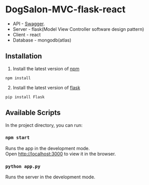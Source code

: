 # DogSalon-MVC-flask-react

* API - [Swagger](https://app.swaggerhub.com/apis-docs/tomdua/DogSalon/1.0.0-oas3).
* Server - flask(Model View Controller software design pattern)
* Client - react
* Database - mongodb(atlas)

## Installation

1. Install the latest version of [npm](https://docs.npmjs.com/cli/install)

  ```
  npm install
  ```
2. Install the latest version of [flask](https://flask.palletsprojects.com/en/1.1.x/installation/)

  ```
  pip install Flask
  ```
  
## Available Scripts

In the project directory, you can run:
### `npm start`
Runs the app in the development mode.<br />
Open [http://localhost:3000](http://localhost:3000) to view it in the browser.

### `python app.py`
Runs the server in the development mode.<br />
  
  
